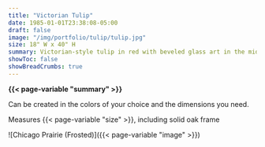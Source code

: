 ```yaml
---
title: "Victorian Tulip"
date: 1985-01-01T23:38:08-05:00
draft: false
image: "/img/portfolio/tulip/tulip.jpg"
size: 18" W x 40" H
summary: Victorian-style tulip in red with beveled glass art in the middle borders  
showToc: false
showBreadCrumbs: true
---
```

**{{< page-variable "summary" >}}**

Can be created in the colors of your choice and the dimensions you need.
     
Measures {{< page-variable "size" >}}, including solid oak frame

![Chicago Prairie (Frosted)]({{< page-variable "image" >}})